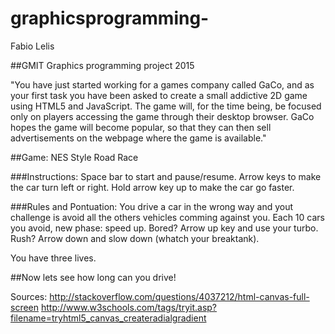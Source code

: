 # graphicsprogramming-

Fabio Lelis


##GMIT Graphics programming project 2015

"You have just started working for a games company called GaCo, and as your first task you have been asked to create a small addictive 2D game using HTML5 and JavaScript. The game will, for the time being, be focused only on players accessing the game through their desktop browser. GaCo hopes the game will become popular, so that they can then sell advertisements on the webpage where the game is available."

##Game: NES Style Road Race

###Instructions: 
Space bar to start and pause/resume.
Arrow keys to make the car turn left or right.
Hold arrow key up to make the car go faster.


###Rules and Pontuation:
You drive a car in the wrong way and yout challenge is avoid all the others vehicles comming against you.
Each 10 cars you avoid, new phase: speed up.
Bored? Arrow up key and use your turbo.
Rush? Arrow down and slow down (whatch your breaktank).

You have three lives.

##Now lets see how long can you drive!


Sources:
http://stackoverflow.com/questions/4037212/html-canvas-full-screen
http://www.w3schools.com/tags/tryit.asp?filename=tryhtml5_canvas_createradialgradient





